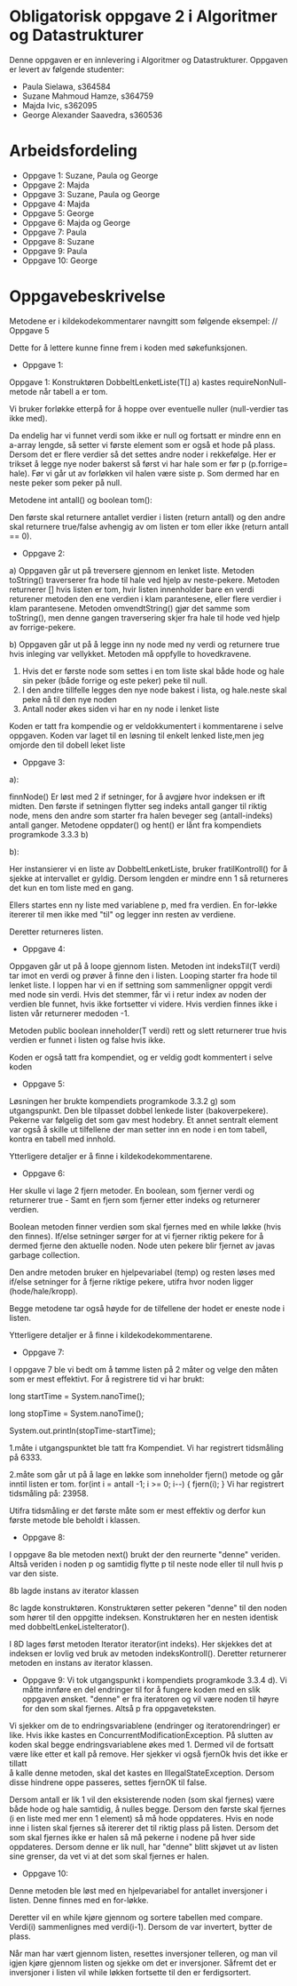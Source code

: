 # Obligatorisk oppgave 2 i Algoritmer og Datastrukturer

Denne oppgaven er en innlevering i Algoritmer og Datastrukturer. 
Oppgaven er levert av følgende studenter:
* Paula Sielawa, s364584
* Suzane Mahmoud Hamze, s364759
* Majda Ivic, s362095
* George Alexander Saavedra, s360536

# Arbeidsfordeling
* Oppgave 1: Suzane, Paula og George
* Oppgave 2: Majda
* Oppgave 3: Suzane, Paula og George
* Oppgave 4: Majda
* Oppgave 5: George
* Oppgave 6: Majda og George
* Oppgave 7: Paula
* Oppgave 8: Suzane
* Oppgave 9: Paula
* Oppgave 10: George

# Oppgavebeskrivelse

Metodene er i kildekodekommentarer navngitt som følgende eksempel: // Oppgave 5

Dette for å lettere kunne finne frem i koden med søkefunksjonen.

* Oppgave 1:

Oppgave 1: Konstruktøren DobbeltLenketListe(T[] a) kastes requireNonNull-metode når tabell a er tom. 

Vi bruker forløkke etterpå for å hoppe over eventuelle nuller (null-verdier tas ikke med).

Da endelig har vi funnet verdi som ikke er null og fortsatt er mindre enn en a-array lengde, 
så setter vi første element som er også et hode på plass. 
Dersom det er flere verdier så det settes andre noder i rekkefølge. 
Her er trikset å legge nye noder bakerst så først vi har hale som er før p (p.forrige= hale). 
Før vi går ut av forløkken vil halen være siste p. Som dermed har en neste peker som peker på null. 


Metodene int antall() og boolean tom():

Den første skal returnere antallet verdier i listen (return antall) og den andre skal returnere true/false avhengig av om listen er tom eller ikke (return antall == 0).

* Oppgave 2:


a) Oppgaven går ut på treversere gjennom en lenket liste. Metoden toString() traverserer fra hode til hale ved hjelp av 
neste-pekere. Metoden returnerer [] hvis listen er tom, hvir listen innenholder bare en verdi returener metoden den ene 
verdien i klam parantesene, eller flere verdier i klam parantesene. Metoden omvendtString() gjør det samme som toString(),
men denne gangen traversering skjer fra hale til hode ved hjelp av forrige-pekere.

b) Oppgaven går ut på å legge inn ny node med ny verdi og returnere true hvis inleging var vellykket.
Metoden må oppfylle to hovedkravene. 
1. Hvis det er første node som settes i en tom liste skal både hode og hale sin peker (både forrige og este peker) 
peke til null.
2. I den andre tillfelle legges den nye node bakest i lista, og hale.neste skal peke nå til den nye noden
3. Antall noder økes siden vi har en ny node i lenket liste

Koden er tatt fra kompendie og er veldokkumentert i kommentarene i selve oppgaven. Koden var laget til en løsning til
enkelt lenked liste,men jeg omjorde den til dobell leket liste


* Oppgave 3: 

a):

finnNode() Er løst med 2 if setninger, for å avgjøre hvor indeksen er ift midten. Den første if setningen flytter seg indeks antall ganger til riktig node, mens den andre som starter fra halen beveger seg (antall-indeks) antall ganger.
Metodene oppdater() og hent() er lånt fra kompendiets programkode 3.3.3 b)

b):

Her instansierer vi en liste av DobbeltLenketListe, bruker fratilKontroll() for å sjekke at intervallet er gyldig.
Dersom lengden er mindre enn 1 så returneres det kun en tom liste med en gang.

Ellers startes enn ny liste med variablene p, med fra verdien. En for-løkke itererer til men ikke med "til" og legger inn resten av verdiene.

Deretter returneres listen.


 * Oppgave 4:

Oppgaven går ut på å loope gjennom listen. Metoden int indeksTil(T verdi) tar imot en verdi og prøver å finne den i listen.
Looping starter fra hode til lenket liste. I loppen har vi en if settning som sammenligner oppgit verdi med node sin verdi. 
Hvis det stemmer, får vi i retur index av noden der verdien ble funnet, hvis ikke fortsetter vi videre.
Hvis verdien finnes ikke i listen vår returnerer medoden -1.

Metoden public boolean inneholder(T verdi) rett og slett returnerer true hvis verdien er funnet i listen og false hvis ikke.

Koden er også tatt fra kompendiet, og er veldig godt kommentert i selve koden



* Oppgave 5:

Løsningen her brukte kompendiets programkode 3.3.2 g) som utgangspunkt. Den ble tilpasset dobbel lenkede lister (bakoverpekere).
Pekerne var følgelig det som gav mest hodebry. Et annet sentralt element var også å skille ut tilfellene der man setter inn en node i en tom tabell, kontra en tabell med innhold.

Ytterligere detaljer er å finne i kildekodekommentarene.


* Oppgave 6:

Her skulle vi lage 2 fjern metoder. En boolean, som fjerner verdi og returnerer true - Samt en fjern som fjerner etter indeks og returnerer verdien.

Boolean metoden finner verdien som skal fjernes med en while løkke (hvis den finnes). If/else setninger sørger for at vi fjerner riktig pekere for å dermed fjerne den aktuelle noden.
Node uten pekere blir fjernet av javas garbage collection.

Den andre metoden bruker en hjelpevariabel (temp) og resten løses med if/else setninger for å fjerne riktige pekere, utifra hvor noden ligger (hode/hale/kropp).

Begge metodene tar også høyde for de tilfellene der hodet er eneste node i listen.

Ytterligere detaljer er å finne i kildekodekommentarene.

* Oppgave 7:

I oppgave 7 ble vi bedt om å tømme listen på 2 måter og velge den måten som er mest effektivt.
For å registrere tid vi har brukt:

long startTime = System.nanoTime();

long stopTime = System.nanoTime();

System.out.println(stopTime-startTime);

1.måte i utgangspunktet ble tatt fra Kompendiet. Vi har registrert tidsmåling på 6333.

2.måte som går ut på å lage en løkke som inneholder fjern() metode og går inntil listen er tom.
for(int i = antall -1; i >= 0; i--) {
    fjern(i);
}
Vi har registrert tidsmåling på: 23958.

Utifra tidsmåling er det første måte som er mest effektiv og derfor kun første metode ble beholdt i klassen.

* Oppgave 8:

I oppgave 8a ble metoden next() brukt der den reurnerte "denne" veriden. Altså veriden i noden p
og samtidig flytte p til neste node eller til null hvis p var den siste. 

8b lagde instans av iterator klassen

8c lagde konstruktøren. Konstruktøren setter pekeren "denne" til den noden som hører
til den oppgitte indeksen. Konstruktøren her en nesten identisk med dobbeltLenkeListeIterator().

I 8D lages først metoden Iterator <T> iterator(int indeks). Her skjekkes det at indeksen er lovlig
ved bruk av metoden indeksKontroll(). Deretter returnerer metoden en instans av iterator klassen.

* Oppgave 9:
Vi tok utgangspunkt i kompendiets programkode 3.3.4 d).
Vi måtte innføre en del endringer til for å fungere koden med en slik oppgaven ønsket.
"denne" er fra iteratoren og vil være noden til høyre for den som skal fjernes. Altså p fra oppgaveteksten.

Vi sjekker om de to endringsvariablene (endringer og iteratorendringer) er like. Hvis ikke kastes en
ConcurrentModificationException. På slutten av koden skal begge endringsvariablene økes med 1.
Dermed vil de fortsatt være like etter et kall på remove. Her sjekker vi også fjernOk hvis  det  ikke  er  tillatt  
å  kalle  denne  metoden,  skal  det  kastes  en  IllegalStateException. Dersom disse hindrene oppe passeres, settes fjernOK til false.

Dersom antall er lik 1 vil den eksisterende noden (som skal fjernes) være både hode og hale samtidig, å nulles begge.
Dersom den første skal fjernes (i en liste med mer enn 1 element) så må hode oppdateres.
Hvis  en  node  inne  i  listen  skal  fjernes så itererer det til riktig plass på listen.
Dersom det som skal fjernes ikke er halen så må pekerne i nodene på hver side oppdateres. Dersom denne er lik null,
har "denne" blitt skjøvet ut av listen sine grenser, da vet vi at det som skal fjernes er halen.

* Oppgave 10:

Denne metoden ble løst med en hjelpevariabel for antallet inversjoner i listen. Denne finnes med en for-løkke.

Deretter vil en while kjøre gjennom og sortere tabellen med compare. Verdi(i) sammenlignes med verdi(i-1). Dersom de var invertert, bytter de plass.

Når man har vært gjennom listen, resettes inversjoner telleren, og man vil igjen kjøre gjennom listen og sjekke om det er inversjoner. Såfremt det er inversjoner i listen
vil while løkken fortsette til den er ferdigsortert.

